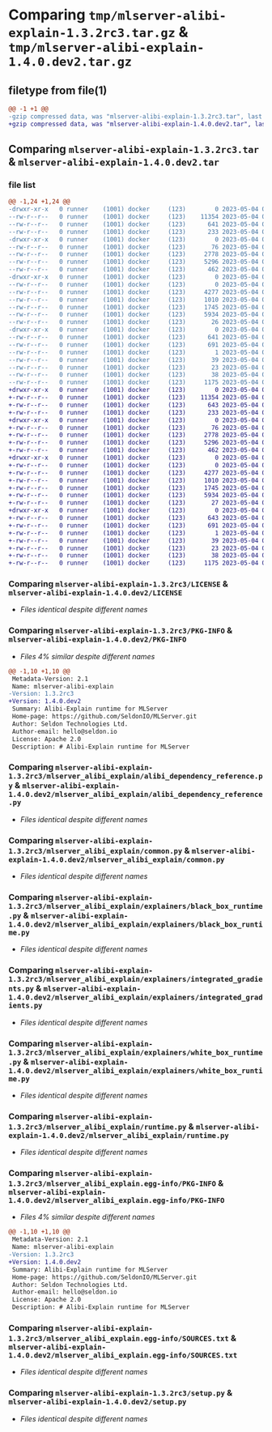 # Comparing `tmp/mlserver-alibi-explain-1.3.2rc3.tar.gz` & `tmp/mlserver-alibi-explain-1.4.0.dev2.tar.gz`

## filetype from file(1)

```diff
@@ -1 +1 @@
-gzip compressed data, was "mlserver-alibi-explain-1.3.2rc3.tar", last modified: Thu May  4 08:46:59 2023, max compression
+gzip compressed data, was "mlserver-alibi-explain-1.4.0.dev2.tar", last modified: Thu May  4 09:30:33 2023, max compression
```

## Comparing `mlserver-alibi-explain-1.3.2rc3.tar` & `mlserver-alibi-explain-1.4.0.dev2.tar`

### file list

```diff
@@ -1,24 +1,24 @@
-drwxr-xr-x   0 runner    (1001) docker     (123)        0 2023-05-04 08:46:59.423038 mlserver-alibi-explain-1.3.2rc3/
--rw-r--r--   0 runner    (1001) docker     (123)    11354 2023-05-04 08:46:23.000000 mlserver-alibi-explain-1.3.2rc3/LICENSE
--rw-r--r--   0 runner    (1001) docker     (123)      641 2023-05-04 08:46:59.423038 mlserver-alibi-explain-1.3.2rc3/PKG-INFO
--rw-r--r--   0 runner    (1001) docker     (123)      233 2023-05-04 08:46:23.000000 mlserver-alibi-explain-1.3.2rc3/README.md
-drwxr-xr-x   0 runner    (1001) docker     (123)        0 2023-05-04 08:46:59.423038 mlserver-alibi-explain-1.3.2rc3/mlserver_alibi_explain/
--rw-r--r--   0 runner    (1001) docker     (123)       76 2023-05-04 08:46:23.000000 mlserver-alibi-explain-1.3.2rc3/mlserver_alibi_explain/__init__.py
--rw-r--r--   0 runner    (1001) docker     (123)     2778 2023-05-04 08:46:23.000000 mlserver-alibi-explain-1.3.2rc3/mlserver_alibi_explain/alibi_dependency_reference.py
--rw-r--r--   0 runner    (1001) docker     (123)     5296 2023-05-04 08:46:23.000000 mlserver-alibi-explain-1.3.2rc3/mlserver_alibi_explain/common.py
--rw-r--r--   0 runner    (1001) docker     (123)      462 2023-05-04 08:46:23.000000 mlserver-alibi-explain-1.3.2rc3/mlserver_alibi_explain/errors.py
-drwxr-xr-x   0 runner    (1001) docker     (123)        0 2023-05-04 08:46:59.423038 mlserver-alibi-explain-1.3.2rc3/mlserver_alibi_explain/explainers/
--rw-r--r--   0 runner    (1001) docker     (123)        0 2023-05-04 08:46:23.000000 mlserver-alibi-explain-1.3.2rc3/mlserver_alibi_explain/explainers/__init__.py
--rw-r--r--   0 runner    (1001) docker     (123)     4277 2023-05-04 08:46:23.000000 mlserver-alibi-explain-1.3.2rc3/mlserver_alibi_explain/explainers/black_box_runtime.py
--rw-r--r--   0 runner    (1001) docker     (123)     1010 2023-05-04 08:46:23.000000 mlserver-alibi-explain-1.3.2rc3/mlserver_alibi_explain/explainers/integrated_gradients.py
--rw-r--r--   0 runner    (1001) docker     (123)     1745 2023-05-04 08:46:23.000000 mlserver-alibi-explain-1.3.2rc3/mlserver_alibi_explain/explainers/white_box_runtime.py
--rw-r--r--   0 runner    (1001) docker     (123)     5934 2023-05-04 08:46:23.000000 mlserver-alibi-explain-1.3.2rc3/mlserver_alibi_explain/runtime.py
--rw-r--r--   0 runner    (1001) docker     (123)       26 2023-05-04 08:46:23.000000 mlserver-alibi-explain-1.3.2rc3/mlserver_alibi_explain/version.py
-drwxr-xr-x   0 runner    (1001) docker     (123)        0 2023-05-04 08:46:59.423038 mlserver-alibi-explain-1.3.2rc3/mlserver_alibi_explain.egg-info/
--rw-r--r--   0 runner    (1001) docker     (123)      641 2023-05-04 08:46:59.000000 mlserver-alibi-explain-1.3.2rc3/mlserver_alibi_explain.egg-info/PKG-INFO
--rw-r--r--   0 runner    (1001) docker     (123)      691 2023-05-04 08:46:59.000000 mlserver-alibi-explain-1.3.2rc3/mlserver_alibi_explain.egg-info/SOURCES.txt
--rw-r--r--   0 runner    (1001) docker     (123)        1 2023-05-04 08:46:59.000000 mlserver-alibi-explain-1.3.2rc3/mlserver_alibi_explain.egg-info/dependency_links.txt
--rw-r--r--   0 runner    (1001) docker     (123)       39 2023-05-04 08:46:59.000000 mlserver-alibi-explain-1.3.2rc3/mlserver_alibi_explain.egg-info/requires.txt
--rw-r--r--   0 runner    (1001) docker     (123)       23 2023-05-04 08:46:59.000000 mlserver-alibi-explain-1.3.2rc3/mlserver_alibi_explain.egg-info/top_level.txt
--rw-r--r--   0 runner    (1001) docker     (123)       38 2023-05-04 08:46:59.423038 mlserver-alibi-explain-1.3.2rc3/setup.cfg
--rw-r--r--   0 runner    (1001) docker     (123)     1175 2023-05-04 08:46:23.000000 mlserver-alibi-explain-1.3.2rc3/setup.py
+drwxr-xr-x   0 runner    (1001) docker     (123)        0 2023-05-04 09:30:33.211432 mlserver-alibi-explain-1.4.0.dev2/
+-rw-r--r--   0 runner    (1001) docker     (123)    11354 2023-05-04 09:29:57.000000 mlserver-alibi-explain-1.4.0.dev2/LICENSE
+-rw-r--r--   0 runner    (1001) docker     (123)      643 2023-05-04 09:30:33.211432 mlserver-alibi-explain-1.4.0.dev2/PKG-INFO
+-rw-r--r--   0 runner    (1001) docker     (123)      233 2023-05-04 09:29:57.000000 mlserver-alibi-explain-1.4.0.dev2/README.md
+drwxr-xr-x   0 runner    (1001) docker     (123)        0 2023-05-04 09:30:33.207432 mlserver-alibi-explain-1.4.0.dev2/mlserver_alibi_explain/
+-rw-r--r--   0 runner    (1001) docker     (123)       76 2023-05-04 09:29:57.000000 mlserver-alibi-explain-1.4.0.dev2/mlserver_alibi_explain/__init__.py
+-rw-r--r--   0 runner    (1001) docker     (123)     2778 2023-05-04 09:29:57.000000 mlserver-alibi-explain-1.4.0.dev2/mlserver_alibi_explain/alibi_dependency_reference.py
+-rw-r--r--   0 runner    (1001) docker     (123)     5296 2023-05-04 09:29:57.000000 mlserver-alibi-explain-1.4.0.dev2/mlserver_alibi_explain/common.py
+-rw-r--r--   0 runner    (1001) docker     (123)      462 2023-05-04 09:29:57.000000 mlserver-alibi-explain-1.4.0.dev2/mlserver_alibi_explain/errors.py
+drwxr-xr-x   0 runner    (1001) docker     (123)        0 2023-05-04 09:30:33.211432 mlserver-alibi-explain-1.4.0.dev2/mlserver_alibi_explain/explainers/
+-rw-r--r--   0 runner    (1001) docker     (123)        0 2023-05-04 09:29:57.000000 mlserver-alibi-explain-1.4.0.dev2/mlserver_alibi_explain/explainers/__init__.py
+-rw-r--r--   0 runner    (1001) docker     (123)     4277 2023-05-04 09:29:57.000000 mlserver-alibi-explain-1.4.0.dev2/mlserver_alibi_explain/explainers/black_box_runtime.py
+-rw-r--r--   0 runner    (1001) docker     (123)     1010 2023-05-04 09:29:57.000000 mlserver-alibi-explain-1.4.0.dev2/mlserver_alibi_explain/explainers/integrated_gradients.py
+-rw-r--r--   0 runner    (1001) docker     (123)     1745 2023-05-04 09:29:57.000000 mlserver-alibi-explain-1.4.0.dev2/mlserver_alibi_explain/explainers/white_box_runtime.py
+-rw-r--r--   0 runner    (1001) docker     (123)     5934 2023-05-04 09:29:57.000000 mlserver-alibi-explain-1.4.0.dev2/mlserver_alibi_explain/runtime.py
+-rw-r--r--   0 runner    (1001) docker     (123)       27 2023-05-04 09:29:57.000000 mlserver-alibi-explain-1.4.0.dev2/mlserver_alibi_explain/version.py
+drwxr-xr-x   0 runner    (1001) docker     (123)        0 2023-05-04 09:30:33.207432 mlserver-alibi-explain-1.4.0.dev2/mlserver_alibi_explain.egg-info/
+-rw-r--r--   0 runner    (1001) docker     (123)      643 2023-05-04 09:30:32.000000 mlserver-alibi-explain-1.4.0.dev2/mlserver_alibi_explain.egg-info/PKG-INFO
+-rw-r--r--   0 runner    (1001) docker     (123)      691 2023-05-04 09:30:33.000000 mlserver-alibi-explain-1.4.0.dev2/mlserver_alibi_explain.egg-info/SOURCES.txt
+-rw-r--r--   0 runner    (1001) docker     (123)        1 2023-05-04 09:30:32.000000 mlserver-alibi-explain-1.4.0.dev2/mlserver_alibi_explain.egg-info/dependency_links.txt
+-rw-r--r--   0 runner    (1001) docker     (123)       39 2023-05-04 09:30:32.000000 mlserver-alibi-explain-1.4.0.dev2/mlserver_alibi_explain.egg-info/requires.txt
+-rw-r--r--   0 runner    (1001) docker     (123)       23 2023-05-04 09:30:32.000000 mlserver-alibi-explain-1.4.0.dev2/mlserver_alibi_explain.egg-info/top_level.txt
+-rw-r--r--   0 runner    (1001) docker     (123)       38 2023-05-04 09:30:33.211432 mlserver-alibi-explain-1.4.0.dev2/setup.cfg
+-rw-r--r--   0 runner    (1001) docker     (123)     1175 2023-05-04 09:29:57.000000 mlserver-alibi-explain-1.4.0.dev2/setup.py
```

### Comparing `mlserver-alibi-explain-1.3.2rc3/LICENSE` & `mlserver-alibi-explain-1.4.0.dev2/LICENSE`

 * *Files identical despite different names*

### Comparing `mlserver-alibi-explain-1.3.2rc3/PKG-INFO` & `mlserver-alibi-explain-1.4.0.dev2/PKG-INFO`

 * *Files 4% similar despite different names*

```diff
@@ -1,10 +1,10 @@
 Metadata-Version: 2.1
 Name: mlserver-alibi-explain
-Version: 1.3.2rc3
+Version: 1.4.0.dev2
 Summary: Alibi-Explain runtime for MLServer
 Home-page: https://github.com/SeldonIO/MLServer.git
 Author: Seldon Technologies Ltd.
 Author-email: hello@seldon.io
 License: Apache 2.0
 Description: # Alibi-Explain runtime for MLServer
```

### Comparing `mlserver-alibi-explain-1.3.2rc3/mlserver_alibi_explain/alibi_dependency_reference.py` & `mlserver-alibi-explain-1.4.0.dev2/mlserver_alibi_explain/alibi_dependency_reference.py`

 * *Files identical despite different names*

### Comparing `mlserver-alibi-explain-1.3.2rc3/mlserver_alibi_explain/common.py` & `mlserver-alibi-explain-1.4.0.dev2/mlserver_alibi_explain/common.py`

 * *Files identical despite different names*

### Comparing `mlserver-alibi-explain-1.3.2rc3/mlserver_alibi_explain/explainers/black_box_runtime.py` & `mlserver-alibi-explain-1.4.0.dev2/mlserver_alibi_explain/explainers/black_box_runtime.py`

 * *Files identical despite different names*

### Comparing `mlserver-alibi-explain-1.3.2rc3/mlserver_alibi_explain/explainers/integrated_gradients.py` & `mlserver-alibi-explain-1.4.0.dev2/mlserver_alibi_explain/explainers/integrated_gradients.py`

 * *Files identical despite different names*

### Comparing `mlserver-alibi-explain-1.3.2rc3/mlserver_alibi_explain/explainers/white_box_runtime.py` & `mlserver-alibi-explain-1.4.0.dev2/mlserver_alibi_explain/explainers/white_box_runtime.py`

 * *Files identical despite different names*

### Comparing `mlserver-alibi-explain-1.3.2rc3/mlserver_alibi_explain/runtime.py` & `mlserver-alibi-explain-1.4.0.dev2/mlserver_alibi_explain/runtime.py`

 * *Files identical despite different names*

### Comparing `mlserver-alibi-explain-1.3.2rc3/mlserver_alibi_explain.egg-info/PKG-INFO` & `mlserver-alibi-explain-1.4.0.dev2/mlserver_alibi_explain.egg-info/PKG-INFO`

 * *Files 4% similar despite different names*

```diff
@@ -1,10 +1,10 @@
 Metadata-Version: 2.1
 Name: mlserver-alibi-explain
-Version: 1.3.2rc3
+Version: 1.4.0.dev2
 Summary: Alibi-Explain runtime for MLServer
 Home-page: https://github.com/SeldonIO/MLServer.git
 Author: Seldon Technologies Ltd.
 Author-email: hello@seldon.io
 License: Apache 2.0
 Description: # Alibi-Explain runtime for MLServer
```

### Comparing `mlserver-alibi-explain-1.3.2rc3/mlserver_alibi_explain.egg-info/SOURCES.txt` & `mlserver-alibi-explain-1.4.0.dev2/mlserver_alibi_explain.egg-info/SOURCES.txt`

 * *Files identical despite different names*

### Comparing `mlserver-alibi-explain-1.3.2rc3/setup.py` & `mlserver-alibi-explain-1.4.0.dev2/setup.py`

 * *Files identical despite different names*

